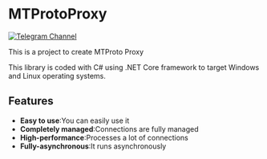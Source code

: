 # MTProtoProxy
[![Telegram Channel](https://img.shields.io/badge/Channel-Telegram-blue.svg)](https://t.me/MTProtoProxy)



This is a project to create MTProto Proxy

This library is coded with C# using .NET Core framework to target Windows and Linux operating systems.

## Features

* **Easy to use**:You can easily use it
* **Completely managed**:Connections are fully managed
* **High-performance**:Processes a lot of connections
* **Fully-asynchronous**:It runs asynchronously
